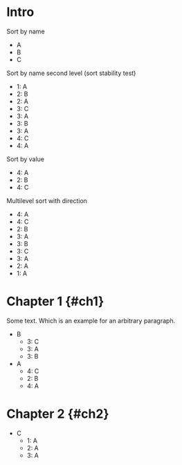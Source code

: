 # Intro

Sort by name

* A
* B
* C

Sort by name second level (sort stability test)

* 1: A
* 2: B
* 2: A
* 3: C
* 3: A
* 3: B
* 3: A
* 4: C
* 4: A

Sort by value

* 4: A
* 2: B
* 4: C

Multilevel sort with direction

* 4: A
* 4: C
* 2: B
* 3: A
* 3: B
* 3: C
* 3: A
* 2: A
* 1: A

# Chapter 1 {#ch1}

Some text.
Which is an example for an arbitrary paragraph.

* B
    + 3: C
    + 3: A
    + 3: B
* A
    + 4: C
    + 2: B
    + 4: A

# Chapter 2 {#ch2}

* C
    + 1: A
    + 2: A
    + 3: A

